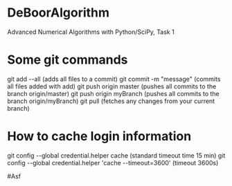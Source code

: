 # DeBoorAlgorithm
Advanced Numerical Algorithms with Python/SciPy, Task 1

# Some git commands
git add --all (adds all files to a commit)
git commit -m "message" (commits all files added with add)
git push origin master (pushes all commits to the branch origin/master)
git push origin myBranch (pushes all commits to the branch origin/myBranch)
git pull (fetches any changes from your current branch)

# How to cache login information
git config --global credential.helper cache (standard timeout time 15 min)
git config --global credential.helper 'cache --timeout=3600' (timeout 3600s)

#Asf
